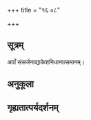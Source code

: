 +++
title = "१६ ०८"

+++
## सूत्रम्
अपाँ संसर्जनाद्याकेशनिधानात्समानम्।
## अनुकूला

## गृह्यतात्पर्यदर्शनम्

